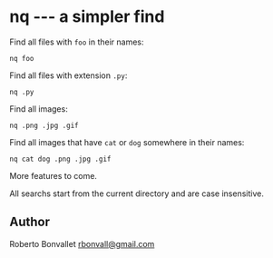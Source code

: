 nq --- a simpler find
=====================

Find all files with `foo` in their names:

    nq foo

Find all files with extension `.py`:

    nq .py

Find all images:

    nq .png .jpg .gif

Find all images that have `cat` or `dog` somewhere in their names:

    nq cat dog .png .jpg .gif

More features to come.

All searchs start from the current directory
and are case insensitive.

Author
------
Roberto Bonvallet <rbonvall@gmail.com>
